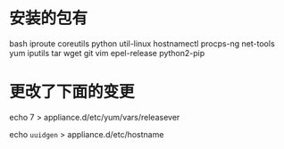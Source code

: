 
# 安装的包有
bash 
iproute 
coreutils 
python 
util-linux 
hostnamectl 
procps-ng 
net-tools 
yum iputils 
tar 
wget 
git 
vim 
epel-release 
python2-pip

# 更改了下面的变更
echo 7 > appliance.d/etc/yum/vars/releasever

echo `uuidgen` >  appliance.d/etc/hostname

